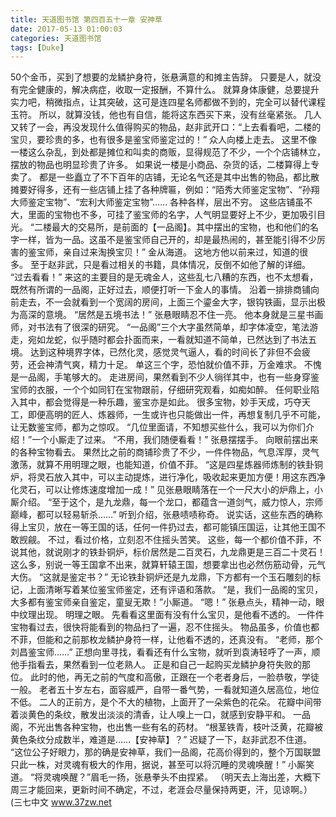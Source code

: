 ```yaml
---
title: 天道图书馆 第四百五十一章 安神草
date: 2017-05-13 01:00:03
categories: 天道图书馆
tags: [Duke]
---
```


50个金币，买到了想要的龙鳞护身符，张悬满意的和摊主告辞。
只要是人，就没有完全健康的，解决病症，收取一定报酬，不算什么。
就算身体康健，总要提升实力吧，稍微指点，让其突破，这可是连四星名师都做不到的，完全可以替代课程玉符。
所以，就算没钱，他也有自信，能将这东西买下来，没有丝毫紧张。
几人又转了一会，再没发现什么值得购买的物品，赵非武开口：“上去看看吧，二楼的宝贝，要珍贵的多，也有很多是鉴宝师鉴定过的！”
众人向楼上走去。
这里不像一楼这么杂乱，到处都是摊位和叫卖的商贩，显得规范了不少，一个个店铺林立，摆放的物品也明显珍贵了许多。
如果说一楼是小商品、杂货的话，二楼算得上专卖了。
都是一些矗立了不下百年的店铺，无论名气还是其中出售的物品，都比散摊要好得多，还有一些店铺上挂了各种牌匾，例如：“陌秀大师鉴定宝物”、“孙翔大师鉴定宝物”、“宏利大师鉴定宝物”……
各种各样，层出不穷。
这些店铺虽不大，里面的宝物也不多，可挂了鉴宝师的名字，人气明显要好上不少，更加吸引目光。
“二楼最大的交易所，是前面的【一品阁】。其中摆出的宝物，也和他们的名字一样，皆为一品。这虽不是鉴宝师自己开的，却是最热闹的，甚至能引得不少厉害的鉴宝师，亲自过来淘换宝贝！”
金从海道。
这地方他以前来过，知道的很多。
至于赵非武，只是看过相关的书籍，具体情况，反倒不如他了解的详细。
“过去看看！”
来这的主要目的是无魂金人，这些乱七八糟的东西，也不太想看，既然有所谓的一品阁，正好过去，顺便打听一下金人的事情。
沿着一排排商铺向前走去，不一会就看到一个宽阔的房间，上面三个鎏金大字，银钩铁画，显示出极为高深的意境。
“居然是五境书法！”
张悬眼睛忍不住一亮。
他本身就是三星书画师，对书法有了很深的研究。
“一品阁”三个大字虽然简单，却字体凌空，笔法游走，宛如龙蛇，似乎随时都会扑面而来，一看就知道不简单，已然达到了书法五境。
达到这种境界字体，已然化灵，感觉灵气逼人，看的时间长了非但不会疲劳，还会神清气爽，精力十足。
单这三个字，恐怕就价值不菲，万金难求。
不愧是一品阁，手笔够大的。
走进房间，果然看到不少人徜徉其中，也有一些身穿鉴宝师的衣服，一个个如同钉在宝物跟前，仔细研究观看，如痴如醉。
任何职业陷入其中，都会觉得是一种乐趣，鉴宝亦是如此。
很多宝物，妙手天成，巧夺天工，即便高明的匠人、炼器师，一生或许也只能做出一件，再想复制几乎不可能，让无数鉴宝师，都为之惊叹。
“几位里面请，不知想买些什么，我可以为你们介绍！”一个小厮走了过来。
“不用，我们随便看看！”
张悬摆摆手。
向眼前摆出来的各种宝物看去。
果然比之前的商铺珍贵了不少，一件件物品，气息浑厚，灵气激荡，就算不用明理之眼，也能知道，价值不菲。
“这是四星炼器师炼制的铁卦铜炉，将灵石放入其中，可以主动提炼，进行净化，吸收起来更加方便！用这东西净化灵石，可以让修炼速度增加一成！”
见张悬眼睛落在一个一尺大小的炉鼎上，小厮介绍。
“至于这个，是九龙鼎，每一个龙口，都蕴含一道剑气，威力惊人，宗师巅峰，都可以轻易斩杀……”
听到介绍，张悬啧啧称奇。
说实话，这些东西的确称得上宝贝，放在一等王国的话，任何一件扔过去，都可能镇压国运，让其他王国不敢觊觎。
不过，看过价格，立刻忍不住摇头苦笑。
这些，每一个都价值不菲，不说其他，就说刚才的铁卦铜炉，标价居然是二百灵石，九龙鼎更是三百二十灵石！
这么多，别说一等王国拿不出来，就算轩辕王国，想要拿出也必然伤筋动骨，元气大伤。
“这就是鉴定书？”
无论铁卦铜炉还是九龙鼎，下方都有一个玉石雕刻的标记，上面清晰写着某位鉴宝师鉴定，还有评语和落款。
“是，我们一品阁的宝贝，大多都有鉴宝师亲自鉴定，童叟无欺！”小厮道。
“嗯！”
张悬点头，精神一动，眼中纹理出现。
明理之眼。
先看看这里面有没有什么宝贝，是他看不透的。
一件件宝物看过去，很快将能看到的物品扫了一遍，忍不住摇头。
物品虽多，价值也都不菲，但能和之前那枚龙鳞护身符一样，让他看不透的，还真没有。
“老师，那个刘昌鉴宝师……”
正想向里寻找，看看还有什么宝物，就听到袁涛轻呼了一声，顺他手指看去，果然看到一位老熟人。
正是和自己一起购买龙鳞护身符失败的那位。
此时的他，再无之前的气度和高傲，正跟在一个老者身后，一脸恭敬，学徒一般。
老者五十岁左右，面容威严，自带一番气势，一看就知道久居高位，地位不低。
二人的正前方，是个不大的植物，上面开了一朵紫色的花朵。
花瓣中间带着淡黄色的条纹，散发出淡淡的清香，让人嗅上一口，就感到安静平和。
一品阁，不光出售各种宝物，也出售一些有名的药材。
“根茎铁青，枝叶泛黄，花瓣被黄色条纹分成数半，难道是……【安神草】？”
迟疑了一下，赵非武忍不住道。
“这位公子好眼力，那的确是安神草，我们一品阁，花高价得到的，整个万国联盟只此一株，对灵魂有极大的作用，据说，甚至可以将沉睡的灵魂唤醒！”
小厮笑道。
“将灵魂唤醒？”眉毛一扬，张悬拳头不由捏紧。
（明天去上海出差，大概下周三才能回来，更新时间不确定，不过，老涯会尽量保持两更，汗，见谅啊。）
(三七中文 www.37zw.net